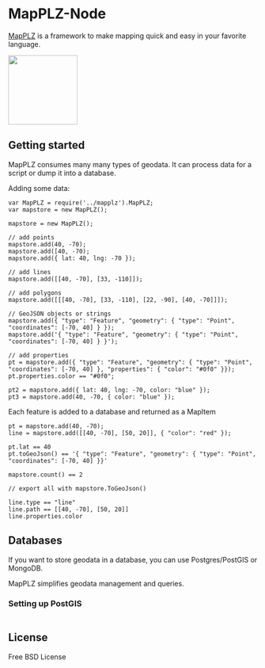 # MapPLZ-Node

[MapPLZ](http://mapplz.com) is a framework to make mapping quick and easy in
your favorite language.

<img src="https://raw.githubusercontent.com/mapmeld/mapplz-node/master/logo.jpg" width="140"/>

## Getting started

MapPLZ consumes many many types of geodata. It can process data for a script or dump
it into a database.

Adding some data:

```
var MapPLZ = require('../mapplz').MapPLZ;
var mapstore = new MapPLZ();

mapstore = new MapPLZ();

// add points
mapstore.add(40, -70);
mapstore.add([40, -70);
mapstore.add({ lat: 40, lng: -70 });

// add lines
mapstore.add([[40, -70], [33, -110]]);

// add polygons
mapstore.add([[[40, -70], [33, -110], [22, -90], [40, -70]]]);

// GeoJSON objects or strings
mapstore.add({ "type": "Feature", "geometry": { "type": "Point", "coordinates": [-70, 40] } });
mapstore.add('{ "type": "Feature", "geometry": { "type": "Point", "coordinates": [-70, 40] } }');

// add properties
pt = mapstore.add({ "type": "Feature", "geometry": { "type": "Point", "coordinates": [-70, 40] }, "properties": { "color": "#0f0" }});
pt.properties.color == "#0f0";

pt2 = mapstore.add({ lat: 40, lng: -70, color: "blue" });
pt3 = mapstore.add(40, -70, { color: "blue" });
```

Each feature is added to a database and returned as a MapItem

```
pt = mapstore.add(40, -70);
line = mapstore.add([[40, -70], [50, 20]], { "color": "red" });

pt.lat == 40
pt.toGeoJson() == '{ "type": "Feature", "geometry": { "type": "Point", "coordinates": [-70, 40] }}'

mapstore.count() == 2

// export all with mapstore.ToGeoJson()

line.type == "line"
line.path == [[40, -70], [50, 20]]
line.properties.color
```

## Databases

If you want to store geodata in a database, you can use Postgres/PostGIS or MongoDB.

MapPLZ simplifies geodata management and queries.

### Setting up PostGIS
```
```

## License

Free BSD License

